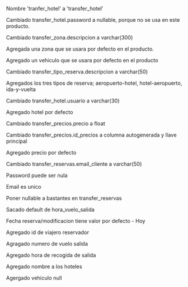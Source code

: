 Nombre 'tranfer_hotel' a 'transfer_hotel'

Cambiado transfer_hotel.password a nullable, porque no se usa en este producto.

Cambiado transfer_zona.descripcion a varchar(300)

Agregada una zona que se usara por defecto en el producto.

Agregado un vehiculo que se usara por defecto en el producto

Cambiado transfer_tipo_reserva.descripcion a varchar(50)

Agregados los tres tipos de reserva; aeropuerto-hotel, hotel-aeropuerto, ida-y-vuelta

Cambiado transfer_hotel.usuario a varchar(30)

Agregado hotel por defecto

Cambiado transfer_precios.precio a float

Cambiado transfer_precios.id_precios a columna autogenerada y llave principal

Agregado precio por defecto

Cambiado transfer_reservas.email_cliente a varchar(50)

Password puede ser nula

Email es unico

Poner nullable a bastantes en transfer_reservas

Sacado default de hora_vuelo_salida

Fecha reserva/modificacion tiene valor por defecto - Hoy

Agregado id de viajero reservador

Agragado numero de vuelo salida

Agregado hora de recogida de salida

Agregado nombre a los hoteles

Agergado vehiculo null
